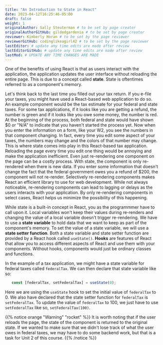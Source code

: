 ```yaml
---
title: "An Introduction to State in React"
date: 2023-04-12T16:25:46-05:00
draft: false
weight: 1
originalAuthor: Sally Steuterman # to be set by page creator
originalAuthorGitHub: gildedgardenia # to be set by page creator
reviewer: Kimberly Horan # to be set by the page reviewer
reviewerGitHub: codinglikeagirl42 # to be set by the page reviewer
lastEditor: # update any time edits are made after review
lastEditorGitHub: # update any time edits are made after review
lastMod: # UPDATE ANY TIME CHANGES ARE MADE
---
```


One of the benefits of using React is that as users interact with the application, the application updates the user interface without reloading the entire page. This is due to a concept called **state**. State is oftentimes referred to as a component's memory. 

Let's think back to the last time you filled out your tax return. If you e-file your taxes, you might have used a React-based web application to do so. An example component would be the tax estimate for your federal and state taxes. For some tax applications, if it looks like you are getting a refund, the number is green and if it looks like you owe some money, the number is red. At the beginning of the process, both federal and state would have shown $0 or "N/A" to indicate that you haven't started the process yet. Now when you enter the information on a form, like your W2, you see the numbers in that component changing. In fact, every time you edit some aspect of your taxes, the numbers may change and the colors of that number may change. This is where state comes into play in this React-based tax application. Reloading the page every time you edit one thing would be annoying and make the application inefficient. Even just re-rendering one component on the page can be a costly process. With state, the component is only re-rendered when there is new data. If you enter some information that doesn't change the fact that the federal government owes you a refund of $200, the component will not re-render. Selectively re-rendering components makes React an efficient library to use for web development. While not always noticeable, re-rendering components can lead to lagging or delays as the users interacts with your application. By only re-rendering components in select cases, React helps us minimize the possibility of this happening.

While state is a built-in concept in React, you as the programmmer have to call upon it. Local variables won't keep their values during re-renders and changing the value of a local variable doesn't trigger re-rendering. We have to use a **state variable** to hold data that we want to keep as part of the component's memory. To set the value of a state variable, we will use a **state setter function**. Both a state variable and state setter function are provided by a React hook called `useState()`. **Hooks** are features of React that allow you to access different aspects of React and use them with your components. Without hooks, components would just be ordinary classes and functions.

In the example of a tax application, we might have a state variable for federal taxes called `federalTax`. We can then declare that state variable like so:

```jsx
   const [federalTax, setFederalTax] = useState(0);
```

Here we are using the `useState` hook to set the initial value of `federalTax` to 0. We also have declared that the state setter function for `federalTax` is `setFederalTax`. To update the value of `federalTax` to 100, we just have to use `setFederalTax` like so, `setFederalTax(100)`. 

{{% notice orange "Warning" "rocket" %}}
   It is worth noting that if the user reloads the page, the state of the component is returned to the original state. If we wanted to make sure that we didn't lose track of what the user owes in federal taxes, we may have to do some backend work, but that is a task for Unit 2 of this course.
{{% /notice %}}